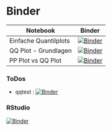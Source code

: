 # Binder
|  Notebook  | Binder |
| ------------- | ------------- |
| Einfache Quantilplots | [![Binder](https://mybinder.org/badge_logo.svg)](https://mybinder.org/v2/gh/ml4economics/datavis/HEAD?labpath=jupyter%2F1_einfache_quantilplots.ipynb) |
| QQ Plot - Grundlagen  | [![Binder](https://mybinder.org/badge_logo.svg)](https://mybinder.org/v2/gh/ml4economics/datavis/HEAD?labpath=jupyter%2F2_qqplot_illustrate.ipynb) |
| PP Plot vs QQ Plot    | [![Binder](https://mybinder.org/badge_logo.svg)](https://mybinder.org/v2/gh/ml4economics/datavis/HEAD?labpath=jupyter%2F3_pp_plot_vs_qq_plot.ipynb) |

### ToDos
- qqtest : [![Binder](https://mybinder.org/badge_logo.svg)](https://mybinder.org/v2/gh/ml4economics/datavis/HEAD?labpath=jupyter%2Fqqtest.ipynb)

### RStudio
[![Binder](http://mybinder.org/badge_logo.svg)](https://mybinder.org/v2/gh/ml4economics/datavis/HEAD?urlpath=rstudio)
